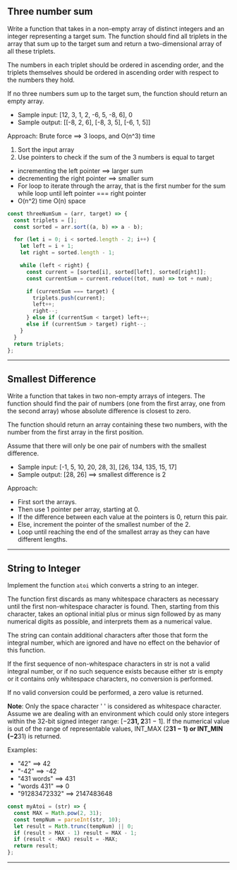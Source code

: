 ## Three number sum

Write a function that takes in a non-empty array of distinct integers and an integer representing a target sum. The function should find all triplets in the array that sum up to the target sum and return a two-dimensional array of all these triplets.

The numbers in each triplet should be ordered in ascending order, and the triplets themselves should be ordered in ascending order with respect to the numbers they hold.

If no three numbers sum up to the target sum, the function should return an empty array.

- Sample input: [12, 3, 1, 2, -6, 5, -8, 6], 0
- Sample output: [[-8, 2, 6], [-8, 3, 5], [-6, 1, 5]]

Approach:
Brute force ==> 3 loops, and O(n^3) time

1. Sort the input array
2. Use pointers to check if the sum of the 3 numbers is equal to target

- incrementing the left pointer ==> larger sum
- decrementing the right pointer ==> smaller sum
- For loop to iterate through the array, that is the first number for the sum
  while loop until left pointer === right pointer
- O(n^2) time O(n) space

```javascript
const threeNumSum = (arr, target) => {
  const triplets = [];
  const sorted = arr.sort((a, b) => a - b);

  for (let i = 0; i < sorted.length - 2; i++) {
    let left = i + 1;
    let right = sorted.length - 1;

    while (left < right) {
      const current = [sorted[i], sorted[left], sorted[right]];
      const currentSum = current.reduce((tot, num) => tot + num);

      if (currentSum === target) {
        triplets.push(current);
        left++;
        right--;
      } else if (currentSum < target) left++;
      else if (currentSum > target) right--;
    }
  }
  return triplets;
};
```

---

## Smallest Difference

Write a function that takes in two non-empty arrays of integers. The function should find the pair of numbers (one from the first array, one from the second array) whose absolute difference is closest to zero.

The function should return an array containing these two numbers, with the number from the first array in the first position.

Assume that there will only be one pair of numbers with the smallest difference.

- Sample input: [-1, 5, 10, 20, 28, 3], [26, 134, 135, 15, 17]
- Sample output: [28, 26] ==> smallest difference is 2

Approach:

- First sort the arrays.
- Then use 1 pointer per array, starting at 0.
- If the difference between each value at the pointers is 0, return this pair.
- Else, increment the pointer of the smallest number of the 2.
- Loop until reaching the end of the smallest array as they can have different
  lengths.

---

## String to Integer

Implement the function `atoi` which converts a string to an integer.

The function first discards as many whitespace characters as necessary until the first non-whitespace character is found. Then, starting from this character, takes an optional initial plus or minus sign followed by as many numerical digits as possible, and interprets them as a numerical value.

The string can contain additional characters after those that form the integral number, which are ignored and have no effect on the behavior of this function.

If the first sequence of non-whitespace characters in str is not a valid integral number, or if no such sequence exists because either str is empty or it contains only whitespace characters, no conversion is performed.

If no valid conversion could be performed, a zero value is returned.

**Note**: Only the space character ' ' is considered as whitespace character.
Assume we are dealing with an environment which could only store integers within the 32-bit signed integer range: [−2**31, 2**31 − 1]. If the numerical value is out of the range of representable values, INT_MAX (2**31 − 1) or INT_MIN (−2**31) is returned.

Examples:

- "42" ==> 42
- "-42" ==> -42
- "431 words" ==> 431
- "words 431" ==> 0
- "91283472332" ==> 2147483648

```javascript
const myAtoi = (str) => {
  const MAX = Math.pow(2, 31);
  const tempNum = parseInt(str, 10);
  let result = Math.trunc(tempNum) || 0;
  if (result > MAX - 1) result = MAX - 1;
  if (result < -MAX) result = -MAX;
  return result;
};
```

---
